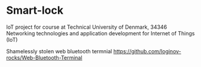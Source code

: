 # Smart-lock
IoT project for course at Technical University of Denmark, 34346 Networking technologies and application development for Internet of Things (IoT) 

Shamelessly stolen web bluetooth termnial https://github.com/loginov-rocks/Web-Bluetooth-Terminal
